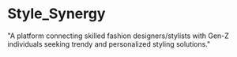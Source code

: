 # Style_Synergy
"A platform connecting skilled fashion designers/stylists with Gen-Z individuals seeking trendy and personalized styling solutions."

